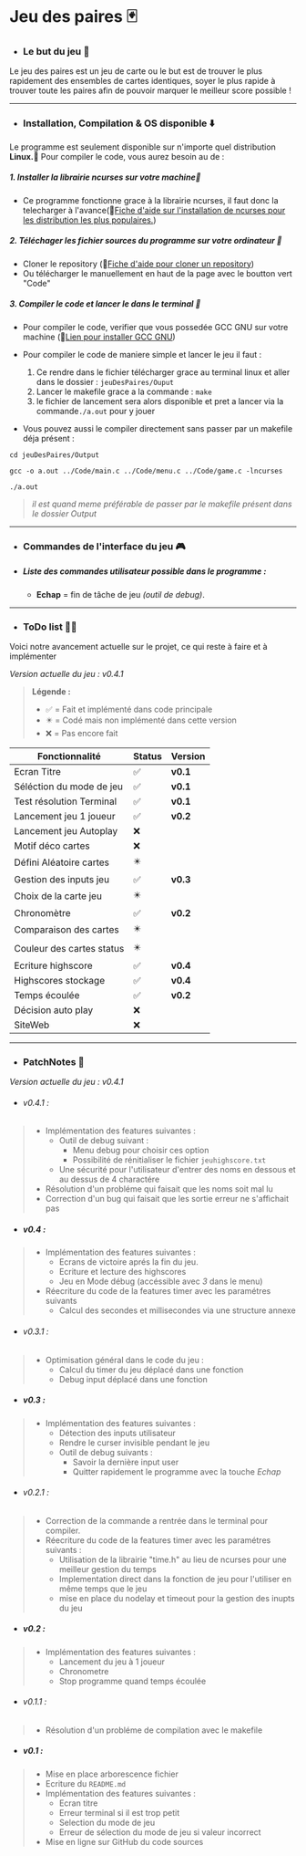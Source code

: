 # Jeu des paires :black_joker:

- ### Le but du jeu :black_flag: 

 Le jeu des paires est un jeu de carte ou le but est de trouver le plus rapidement des ensembles de cartes identiques, soyer le plus rapide à trouver toute les paires afin de pouvoir marquer le meilleur score possible ! 

---

 - ### Installation, Compilation & OS disponible :arrow_down:

Le programme est seulement disponible sur n'importe quel distribution **Linux.:penguin:** Pour compiler le code, vous aurez besoin au de :

##### 1. Installer la librairie ncurses sur votre machine:blue_book: 

- Ce programme fonctionne grace à la librairie ncurses, il faut donc la telecharger à l'avance(:link:[Fiche d'aide sur l'installation de ncurses pour les distribution les plus populaires.](https://www.cyberciti.biz/faq/linux-install-ncurses-library-headers-on-debian-ubuntu-centos-fedora/?__cf_chl_tk=rluPuC6Rq0fQWuxExTTKQpOTJpms0k3zLRHfU842vQY-1700225221-0-gaNycGzNDqU))

##### 2. Téléchager les fichier sources du programme sur votre ordinateur :floppy_disk: 

- Cloner le repository (:link:[Fiche d'aide pour cloner un repository](https://docs.github.com/fr/repositories/creating-and-managing-repositories/cloning-a-repository))
- Ou télécharger le manuellement en haut de la page avec le boutton vert "Code"

##### 3. Compiler le code et lancer le dans le terminal :minidisc:

- Pour compiler le code, verifier que vous possedée GCC GNU sur votre machine (:link:[Lien pour installer GCC GNU](https://doc.ubuntu-fr.org/gcc))

- Pour compiler le code de maniere simple et lancer le jeu il faut :

    1. Ce rendre dans le fichier télécharger grace au terminal linux et aller dans le dossier : ```jeuDesPaires/Ouput``` 
    2. Lancer le makefile grace a la commande : ```make```
    3. le fichier de lancement sera alors disponible et pret a lancer via la commande```./a.out``` pour y jouer
- Vous pouvez aussi le compiler directement sans passer par un makefile déja présent : 
```
cd jeuDesPaires/Output

gcc -o a.out ../Code/main.c ../Code/menu.c ../Code/game.c -lncurses

./a.out
```
> *il est quand meme préférable de passer par le makefile présent dans le dossier Output*

---

- ### Commandes de l'interface du jeu :video_game:

- ##### Liste des commandes utilisateur possible dans le programme :

    - **Echap** = fin de tâche de jeu *(outil de debug)*.

---

- ### ToDo list :memo::white_check_mark:

Voici notre avancement actuelle sur le projet, ce qui reste à faire et à implémenter

*Version actuelle du jeu : v0.4.1*

> **Légende :**
>
> - :white_check_mark: = Fait et implémenté dans code principale
> - :eight_pointed_black_star: = Codé mais non implémenté dans cette version
> - :x: = Pas encore fait

|Fonctionnalité            |Status                    |Version |
|--------------------------|--------------------------|--------|
|Ecran Titre               |:white_check_mark:        |**v0.1**|
|Séléction du mode de jeu  |:white_check_mark:        |**v0.1**|
|Test résolution Terminal  |:white_check_mark:        |**v0.1**|
|Lancement jeu 1 joueur    |:white_check_mark:        |**v0.2**|
|Lancement jeu Autoplay    |:x:                       |        |
|Motif déco cartes         |:x:                       |        |
|Défini Aléatoire cartes   |:eight_pointed_black_star:|        |
|Gestion des inputs jeu    |:white_check_mark:        |**v0.3**|
|Choix de la carte jeu     |:eight_pointed_black_star:|        |
|Chronomètre               |:white_check_mark:        |**v0.2**|
|Comparaison des cartes    |:eight_pointed_black_star:|        |
|Couleur des cartes status |:eight_pointed_black_star:|        |
|Ecriture highscore        |:white_check_mark:        |**v0.4**|
|Highscores stockage       |:white_check_mark:        |**v0.4**|
|Temps écoulée             |:white_check_mark:        |**v0.2**|
|Décision auto play        |:x:                       |        |
|SiteWeb                   |:x:                       |        |

---

- ### PatchNotes :bookmark_tabs:

*Version actuelle du jeu : v0.4.1*

- ###### v0.4.1 :
> - Implémentation des features suivantes :
>   - Outil de debug suivant :
>       - Menu debug pour choisir ces option
>       - Possibilité de rénitialiser le fichier ``jeuhighscore.txt``
>   - Une sécurité pour l'utilisateur d'entrer des noms en dessous et au dessus de 4 charactére
> - Résolution d'un probléme qui faisait que les noms soit mal lu
> - Correction d'un bug qui faisait que les sortie erreur ne s'affichait pas 

- ##### v0.4 :
> - Implémentation des features suivantes :
>   - Ecrans de victoire aprés la fin du jeu.
>   - Ecriture et lecture des highscores
>   - Jeu en Mode débug (accéssible avec *3* dans le menu)
> - Réecriture du code de la features timer avec les paramétres suivants
>   - Calcul des secondes et millisecondes via une structure annexe 

- ###### v0.3.1 :
> - Optimisation général dans le code du jeu :
>   - Calcul du timer du jeu déplacé dans une fonction
>   - Debug input déplacé dans une fonction

- ##### v0.3 :
> - Implémentation des features suivantes :
>   - Détection des inputs utilisateur
>   - Rendre le curser invisible pendant le jeu
>   - Outil de debug suivants :
>       -   Savoir la dernière input user
>       -   Quitter rapidement le programme avec la touche *Echap*

- ###### v0.2.1 :
> - Correction de la commande a rentrée dans le terminal pour compiler.
> - Réecriture du code de la features timer avec les paramétres suivants :
>   - Utilisation de la librairie "time.h" au lieu de ncurses pour une meilleur gestion du temps
>   - Implementation direct dans la fonction de jeu pour l'utiliser en même temps que le jeu 
>   - mise en place du nodelay et timeout pour la gestion des inupts du jeu

- ##### v0.2 :
> - Implémentation des features suivantes :
>   - Lancement du jeu à 1 joueur
>   - Chronometre
>   - Stop programme quand temps écoulée 

- ###### v0.1.1 :
> - Résolution d'un probléme de compilation avec le makefile

- ##### v0.1 :
> - Mise en place arborescence fichier
> - Ecriture du ```README.md```
> - Implémentation des features suivantes : 
>   - Ecran titre
>   - Erreur terminal si il est trop petit
>   - Selection du mode de jeu
>   - Erreur de sélection du mode de jeu si valeur incorrect
> - Mise en ligne sur GitHub du code sources











